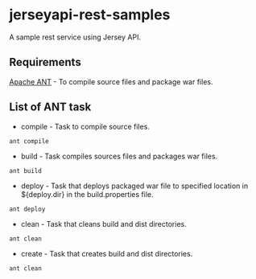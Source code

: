 jerseyapi-rest-samples
=======================

A sample rest service using Jersey API.

Requirements
------------

[Apache ANT](http://ant.apache.org/) - To compile source files and package war files.

List of ANT task
----------------

- compile - Task to compile source files.
 
```shell
ant compile 
```

- build - Task compiles sources files and packages war files.

```shell
ant build
```

- deploy - Task that deploys packaged war file to specified location in ${deploy.dir} in the build.properties file.

```shell
ant deploy
```

- clean - Task that cleans build and dist directories.

```shell
ant clean
```

- create - Task that creates build and dist directories.

```shell
ant clean
```

